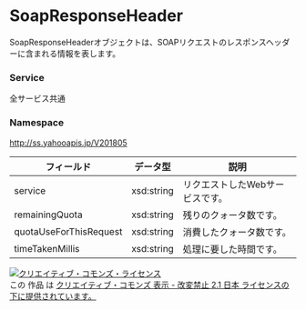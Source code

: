 # SoapResponseHeader
SoapResponseHeaderオブジェクトは、SOAPリクエストのレスポンスヘッダーに含まれる情報を表します。
### Service
全サービス共通
### Namespace
http://ss.yahooapis.jp/V201805

| フィールド | データ型 | 説明 |
|---|---|---|
| service| xsd:string| リクエストしたWebサービスです。 |
| remainingQuota| xsd:string| 残りのクォータ数です。 |
| quotaUseForThisRequest| xsd:string| 消費したクォータ数です。 |
| timeTakenMillis| xsd:string| 処理に要した時間です。 |

<a rel="license" href="http://creativecommons.org/licenses/by-nd/2.1/jp/"><img alt="クリエイティブ・コモンズ・ライセンス" style="border-width:0" src="https://i.creativecommons.org/l/by-nd/2.1/jp/88x31.png" /></a><br />この 作品 は <a rel="license" href="http://creativecommons.org/licenses/by-nd/2.1/jp/">クリエイティブ・コモンズ 表示 - 改変禁止 2.1 日本 ライセンスの下に提供されています。</a>
